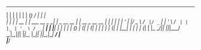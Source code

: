 

  _    _       _                 _ _              _____             _   
 | |  | |     | |               | (_)            / ____|           | |  
 | |  | |_ __ | | ___   __ _  __| |_ _ __   __ _| |  __ _ __   __ _| |_ 
 | |  | | '_ \| |/ _ \ / _` |/ _` | | '_ \ / _` | | |_ | '_ \ / _` | __|
 | |__| | | | | | (_) | (_| | (_| | | | | | (_| | |__| | | | | (_| | |_ 
  \____/|_| |_|_|\___/ \__,_|\__,_|_|_| |_|\__, |\_____|_| |_|\__,_|\__|
                                            __/ |                       
                                           |___/                        


